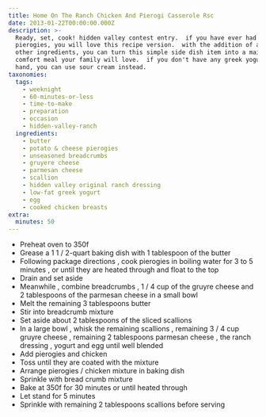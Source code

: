 ```yaml
---
title: Home On The Ranch Chicken And Pierogi Casserole Rsc
date: 2013-01-22T00:00:00.000Z
description: >-
  Ready, set, cook! hidden valley contest entry.  if you have ever had
  pierogies, you will love this recipe version.  with the addition of a few
  other ingredients, you can turn this simple side dish item into a main dish
  comfort meal your family will love.  if you don't have any greek yogurt on
  hand, you can use sour cream instead.
taxonomies:
  tags:
    - weeknight
    - 60-minutes-or-less
    - time-to-make
    - preparation
    - occasion
    - hidden-valley-ranch
  ingredients:
    - butter
    - potato & cheese pierogies
    - unseasoned breadcrumbs
    - gruyere cheese
    - parmesan cheese
    - scallion
    - hidden valley original ranch dressing
    - low-fat greek yogurt
    - egg
    - cooked chicken breasts
extra:
  minutes: 50
---
```

 - Preheat oven to 350f
 - Grease a 1 1 / 2-quart baking dish with 1 tablespoon of the butter
 - Following package directions , cook pierogies in boiling water for 3 to 5 minutes , or until they are heated through and float to the top
 - Drain and set aside
 - Meanwhile , combine breadcrumbs , 1 / 4 cup of the gruyre cheese and 2 tablespoons of the parmesan cheese in a small bowl
 - Melt the remaining 3 tablespoons butter
 - Stir into breadcrumb mixture
 - Set aside about 2 tablespoons of the sliced scallions
 - In a large bowl , whisk the remaining scallions , remaining 3 / 4 cup gruyre cheese , remaining 2 tablespoons parmesan cheese , the ranch dressing , yogurt and egg until well blended
 - Add pierogies and chicken
 - Toss until they are coated with the mixture
 - Arrange pierogies / chicken mixture in baking dish
 - Sprinkle with bread crumb mixture
 - Bake at 350f for 30 minutes or until heated through
 - Let stand for 5 minutes
 - Sprinkle with remaining 2 tablespoons scallions before serving
